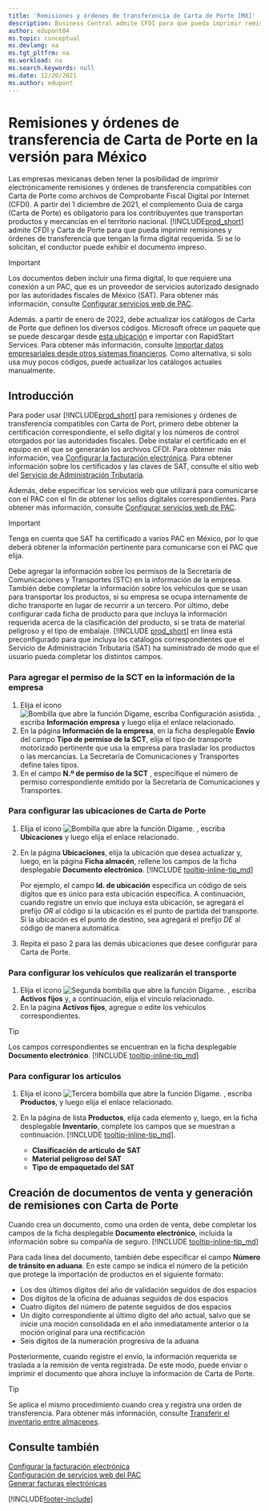 ```yaml
---
title: 'Remisiones y órdenes de transferencia de Carta de Porte [MX]'
description: Business Central admite CFDI para que pueda imprimir remisiones y órdenes de transferencia con la firma digital requerida y utilizar estos documentos como Carta de Porte.
author: edupont04
ms.topic: conceptual
ms.devlang: na
ms.tgt_pltfrm: na
ms.workload: na
ms.search.keywords: null
ms.date: 12/20/2021
ms.author: edupont
---
```

# <a name="carta-de-porte-packing-slips-and-transfer-orders-in-the-mexican-version"></a>Remisiones y órdenes de transferencia de Carta de Porte en la versión para México

Las empresas mexicanas deben tener la posibilidad de imprimir electrónicamente remisiones y órdenes de transferencia compatibles con Carta de Porte como archivos de Comprobante Fiscal Digital por Internet (CFDI). A partir del 1 diciembre de 2021, el complemento Guía de carga (Carta de Porte) es obligatorio para los contribuyentes que transportan productos y mercancías en el territorio nacional. [!INCLUDE[prod_short](../../includes/prod_short.md)] admite CFDI y Carta de Porte para que pueda imprimir remisiones y órdenes de transferencia que tengan la firma digital requerida. Si se lo solicitan, el conductor puede exhibir el documento impreso.  

> [!IMPORTANT]
> Los documentos deben incluir una firma digital, lo que requiere una conexión a un PAC, que es un proveedor de servicios autorizado designado por las autoridades fiscales de México (SAT). Para obtener más información, consulte [Configurar servicios web de PAC](how-to-set-up-pac-web-services.md).  
>
> Además. a partir de enero de 2022, debe actualizar los catálogos de Carta de Porte que definen los diversos códigos. Microsoft ofrece un paquete que se puede descargar desde [esta ubicación](https://microsoft.com) e importar con RapidStart Services. Para obtener más información, consulte [Importar datos empresariales desde otros sistemas financieros](../../across-import-data-configuration-packages.md). Como alternativa, si solo usa muy pocos códigos, puede actualizar los catálogos actuales manualmente.

## <a name="get-started"></a>Introducción

Para poder usar [!INCLUDE[prod_short](../../includes/prod_short.md)] para remisiones y órdenes de transferencia compatibles con Carta de Port, primero debe obtener la certificación correspondiente, el sello digital y los números de control otorgados por las autoridades fiscales. Debe instalar el certificado en el equipo en el que se generarán los archivos CFDI. Para obtener más información, vea [Configurar la facturación electrónica](how-to-set-up-electronic-invoicing.md). Para obtener información sobre los certificados y las claves de SAT, consulte el sitio web del [Servicio de Administración Tributaria](https://go.microsoft.com/fwlink/?LinkId=242772).  

Además, debe especificar los servicios web que utilizará para comunicarse con el PAC con el fin de obtener los sellos digitales correspondientes. Para obtener más información, consulte [Configurar servicios web de PAC](how-to-set-up-pac-web-services.md).  

> [!IMPORTANT]  
> Tenga en cuenta que SAT ha certificado a varios PAC en México, por lo que deberá obtener la información pertinente para comunicarse con el PAC que elija.  

Debe agregar la información sobre los permisos de la Secretaría de Comunicaciones y Transportes (STC) en la información de la empresa. También debe completar la información sobre los vehículos que se usan para transportar los productos, si su empresa se ocupa internamente de dicho transporte en lugar de recurrir a un tercero. Por último, debe configurar cada ficha de producto para que incluya la información requerida acerca de la clasificación del producto, si se trata de material peligroso y el tipo de embalaje. [!INCLUDE [prod_short](../../includes/prod_short.md)] en línea está preconfigurado para que incluya los catálogos correspondientes que el Servicio de Administración Tributaria (SAT) ha suministrado de modo que el usuario pueda completar los distintos campos.  

### <a name="to-add-sct-permission-to-company-information"></a>Para agregar el permiso de la SCT en la información de la empresa

1. Elija el icono ![Bombilla que abre la función Dígame, escriba Configuración asistida.](../../media/ui-search/search_small.png "Dígame qué desea hacer") , escriba **Información empresa** y luego elija el enlace relacionado.  
2. En la página **Información de la empresa**, en la ficha desplegable **Envío** del campo **Tipo de permiso de la SCT**, elija el tipo de transporte motorizado pertinente que usa la empresa para trasladar los productos o las mercancías. La Secretaría de Comunicaciones y Transportes define tales tipos.  
3. En el campo **N.º de permiso de la SCT** , especifique el número de permiso correspondiente emitido por la Secretaría de Comunicaciones y Transportes.  

### <a name="to-set-up-locations-for-carta-de-porte"></a>Para configurar las ubicaciones de Carta de Porte

1. Elija el icono ![Bombilla que abre la función Dígame.](../../media/ui-search/search_small.png "Dígame qué desea hacer") , escriba **Ubicaciones** y luego elija el enlace relacionado.  
2. En la página **Ubicaciones**, elija la ubicación que desea actualizar y, luego, en la página **Ficha almacén**, rellene los campos de la ficha desplegable **Documento electrónico**. [!INCLUDE [tooltip-inline-tip_md](../../includes/tooltip-inline-tip_md.md)]

    Por ejemplo, el campo **Id. de ubicación** especifica un código de seis dígitos que es único para esta ubicación específica. A continuación, cuando registre un envío que incluya esta ubicación, se agregará el prefijo *OR* al código si la ubicación es el punto de partida del transporte. Si la ubicación es el punto de destino, sea agregará el prefijo *DE* al código de manera automática.
3. Repita el paso 2 para las demás ubicaciones que desee configurar para Carta de Porte.

### <a name="to-set-up-vehicles-for-transportation"></a>Para configurar los vehículos que realizarán el transporte

1. Elija el icono ![Segunda bombilla que abre la función Dígame.](../../media/ui-search/search_small.png "Dígame qué desea hacer") , escriba **Activos fijos** y, a continuación, elija el vínculo relacionado.  
2. En la página **Activos fijos**, agregue o edite los vehículos correspondientes.  

> [!TIP]
> Los campos correspondientes se encuentran en la ficha desplegable **Documento electrónico**. [!INCLUDE [tooltip-inline-tip_md](../../includes/tooltip-inline-tip_md.md)]

### <a name="to-configure-items"></a>Para configurar los artículos

1. Elija el icono ![Tercera bombilla que abre la función Dígame.](../../media/ui-search/search_small.png "Dígame qué desea hacer") , escriba **Productos**, y luego elija el enlace relacionado.  
2. En la página de lista **Productos**, elija cada elemento y, luego, en la ficha desplegable **Inventario**, complete los campos que se muestran a continuación. [!INCLUDE [tooltip-inline-tip_md](../../includes/tooltip-inline-tip_md.md)].  

    - **Clasificación de artículo de SAT**  
    - **Material peligroso del SAT**  
    - **Tipo de empaquetado del SAT**  

## <a name="create-sales-documents-and-generate-packing-slips-and-transfer-orders-with-carta-de-porte"></a>Creación de documentos de venta y generación de remisiones con Carta de Porte

Cuando crea un documento, como una orden de venta, debe completar los campos de la ficha desplegable **Documento electrónico**, incluida la información sobre su compañía de seguro. [!INCLUDE [tooltip-inline-tip_md](../../includes/tooltip-inline-tip_md.md)]  

Para cada línea del documento, también debe especificar el campo **Número de tránsito en aduana**. En este campo se indica el número de la petición que protege la importación de productos en el siguiente formato:  

- Los dos últimos dígitos del año de validación seguidos de dos espacios  
- Dos dígitos de la oficina de aduanas seguidos de dos espacios  
- Cuatro dígitos del número de patente seguidos de dos espacios  
- Un dígito correspondiente al último dígito del año actual, salvo que se inicie una moción consolidada en el año inmediatamente anterior o la moción original para una rectificación  
- Seis dígitos de la numeración progresiva de la aduana  

Posteriormente, cuando registre el envío, la información requerida se traslada a la remisión de venta registrada. De este modo, puede enviar o imprimir el documento que ahora incluye la información de Carta de Porte.  

> [!TIP]
> Se aplica el mismo procedimiento cuando crea y registra una orden de transferencia. Para obtener más información, consulte [Transferir el inventario entre almacenes](../../inventory-how-transfer-between-locations.md).  

## <a name="see-also"></a>Consulte también

[Configurar la facturación electrónica](how-to-set-up-electronic-invoicing.md)  
[Configuración de servicios web del PAC](how-to-set-up-pac-web-services.md)  
[Generar facturas electrónicas](how-to-generate-electronic-invoices.md)


[!INCLUDE[footer-include](../../includes/footer-banner.md)]
